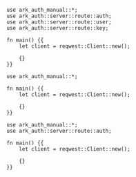 ```rust,skt-password-ok
use ark_auth_manual::*;
use ark_auth::server::route::auth;
use ark_auth::server::route::user;
use ark_auth::server::route::key;

fn main() {{
    let client = reqwest::Client::new();

    {}
}}
```

```rust,skt-password-bad-request
use ark_auth_manual::*;

fn main() {{
    let client = reqwest::Client::new();

    {}
}}
```

```rust,skt-password-forbidden
use ark_auth_manual::*;
use ark_auth::server::route::auth;

fn main() {{
    let client = reqwest::Client::new();

    {}
}}
```
